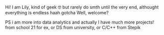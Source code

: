 Hi! I am Lily, kind of geek 🤓 but rarely do smth until the very end, althought everything is endless haah gotcha 
Well, welcome? 

PS i am more into data analytics and actually I have much more projects! from school 21 for ex, or DS from university, or C/C++ from Stepik 
